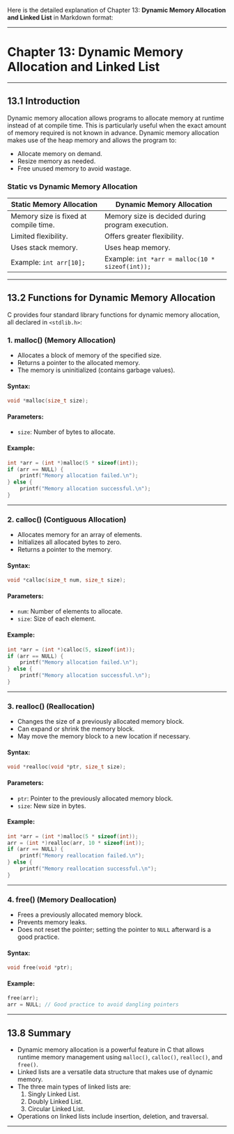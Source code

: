 Here is the detailed explanation of Chapter 13: **Dynamic Memory Allocation and Linked List** in Markdown format:

---

# **Chapter 13: Dynamic Memory Allocation and Linked List**

---

## **13.1 Introduction**

Dynamic memory allocation allows programs to allocate memory at runtime instead of at compile time. This is particularly useful when the exact amount of memory required is not known in advance. Dynamic memory allocation makes use of the heap memory and allows the program to:
- Allocate memory on demand.
- Resize memory as needed.
- Free unused memory to avoid wastage.

### **Static vs Dynamic Memory Allocation**

| **Static Memory Allocation** | **Dynamic Memory Allocation** |
|------------------------------|-------------------------------|
| Memory size is fixed at compile time. | Memory size is decided during program execution. |
| Limited flexibility. | Offers greater flexibility. |
| Uses stack memory. | Uses heap memory. |
| Example: `int arr[10];` | Example: `int *arr = malloc(10 * sizeof(int));` |

---

## **13.2 Functions for Dynamic Memory Allocation**

C provides four standard library functions for dynamic memory allocation, all declared in `<stdlib.h>`:

### **1. malloc() (Memory Allocation)**

- Allocates a block of memory of the specified size.
- Returns a pointer to the allocated memory.
- The memory is uninitialized (contains garbage values).

#### **Syntax**:
```c
void *malloc(size_t size);
```

#### **Parameters**:
- `size`: Number of bytes to allocate.

#### **Example**:
```c
int *arr = (int *)malloc(5 * sizeof(int));
if (arr == NULL) {
    printf("Memory allocation failed.\n");
} else {
    printf("Memory allocation successful.\n");
}
```

---

### **2. calloc() (Contiguous Allocation)**

- Allocates memory for an array of elements.
- Initializes all allocated bytes to zero.
- Returns a pointer to the memory.

#### **Syntax**:
```c
void *calloc(size_t num, size_t size);
```

#### **Parameters**:
- `num`: Number of elements to allocate.
- `size`: Size of each element.

#### **Example**:
```c
int *arr = (int *)calloc(5, sizeof(int));
if (arr == NULL) {
    printf("Memory allocation failed.\n");
} else {
    printf("Memory allocation successful.\n");
}
```

---

### **3. realloc() (Reallocation)**

- Changes the size of a previously allocated memory block.
- Can expand or shrink the memory block.
- May move the memory block to a new location if necessary.

#### **Syntax**:
```c
void *realloc(void *ptr, size_t size);
```

#### **Parameters**:
- `ptr`: Pointer to the previously allocated memory block.
- `size`: New size in bytes.

#### **Example**:
```c
int *arr = (int *)malloc(5 * sizeof(int));
arr = (int *)realloc(arr, 10 * sizeof(int));
if (arr == NULL) {
    printf("Memory reallocation failed.\n");
} else {
    printf("Memory reallocation successful.\n");
}
```

---

### **4. free() (Memory Deallocation)**

- Frees a previously allocated memory block.
- Prevents memory leaks.
- Does not reset the pointer; setting the pointer to `NULL` afterward is a good practice.

#### **Syntax**:
```c
void free(void *ptr);
```

#### **Example**:
```c
free(arr);
arr = NULL; // Good practice to avoid dangling pointers
```
---

## **13.8 Summary**

- Dynamic memory allocation is a powerful feature in C that allows runtime memory management using `malloc()`, `calloc()`, `realloc()`, and `free()`.
- Linked lists are a versatile data structure that makes use of dynamic memory.
- The three main types of linked lists are:
  1. Singly Linked List.
  2. Doubly Linked List.
  3. Circular Linked List.
- Operations on linked lists include insertion, deletion, and traversal.

--- 
